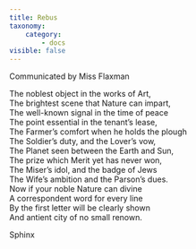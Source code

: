 ```yaml
---
title: Rebus
taxonomy:
    category:
        - docs
visible: false
---
```


<div class="author">Communicated by Miss Flaxman</div>

The noblest object in the works of Art,  
The brightest scene that Nature can impart,  
The well-known signal in the time of peace  
The point essential in the tenant’s lease,  
The Farmer’s comfort when he holds the plough  
The Soldier’s duty, and the Lover’s vow,  
The Planet seen between the Earth and Sun,  
The prize which Merit yet has never won,  
The Miser’s idol, and the badge of Jews  
The Wife’s ambition and the Parson’s dues.  
Now if your noble Nature can divine  
A correspondent word for every line  
By the first letter will be clearly shown  
And antient city of no small renown.  

Sphinx
